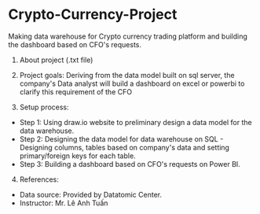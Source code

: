 # Crypto-Currency-Project
Making data warehouse for Crypto currency trading platform and building the dashboard based on CFO's requests.

1. About project (.txt file)

2. Project goals:
Deriving from the data model built on sql server, the company's Data analyst will build
a dashboard on excel or powerbi to clarify this requirement of the CFO

3. Setup process:
- Step 1: Using draw.io website to preliminary design a data model for the data warehouse.
- Step 2: Designing the data model for data warehouse on SQL - Designing columns, tables based on company's data and setting primary/foreign keys for each table.
- Step 3: Building a dashboard based on CFO's requests on Power BI.

4. References:
- Data source: Provided by Datatomic Center.
- Instructor: Mr. Lê Anh Tuấn


